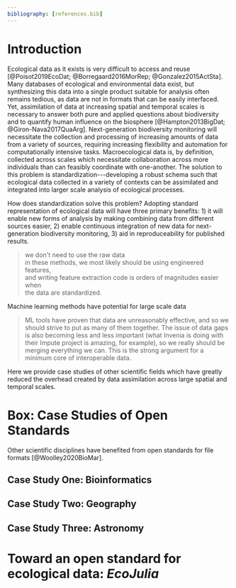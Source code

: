 ```yaml
---
bibliography: [references.bib]
---
```


# Introduction

Ecological data as it exists is very difficult to access and reuse  [@Poisot2019EcoDat; @Borregaard2016MorRep; @Gonzalez2015ActSta].
Many databases of ecological and environmental data exist, but synthesizing this data into a single product suitable for analysis often remains tedious, as data
are not in formats that can be easily interfaced.
Yet, assimilation of data at increasing spatial and temporal scales is necessary to answer both pure and applied questions about biodiversity and to quantify human influence on the biosphere [@Hampton2013BigDat; @Giron-Nava2017QuaArg]. Next-generation biodiversity monitoring will necessitate the collection and processing of increasing amounts of data from a variety of sources, requiring increasing flexibility and automation for computationally intensive tasks.
Macroecological data is, by definition, collected across scales which necessitate collaboration across more individuals than can feasibly coordinate with one-another.
The solution to this problem is standardization---developing a robust schema such that ecological data collected in a variety of contexts can be assimilated and integrated into larger scale analysis of ecological processes.

How does standardization solve this problem? Adopting standard representation of
ecological data will have three primary benefits: 1) it will enable new forms of analysis by making combining data from different sources easier, 2) enable continuous integration of new data for next-generation biodiversity monitoring, 3) aid in reproduceability for published results.


> we don't need to use the raw data  
in these methods, we most likely should be using engineered features,  
and writing feature extraction code is orders of magnitudes easier when  
the data are standardized.

Machine learning methods have potential for large scale data
 > ML tools have proven that data are unreasonably  effective, and so we should strive to put as many of them together. The issue of data gaps is also becoming less and less important (what Invenia is doing with their Impute project is amazing, for example), so we really should be merging everything we can. This is the strong argument for a minimum core of interoperable data.

Here we provide case studies of other scientific fields which have greatly reduced the overhead created by data assimilation across large spatial and temporal scales.


# Box: Case Studies of Open Standards

Other scientific disciplines have benefited from open standards for file formats  [@Woolley2020BioMar].

## Case Study One: Bioinformatics

## Case Study Two: Geography

## Case Study Three: Astronomy


# Toward an open standard for ecological data: _EcoJulia_
